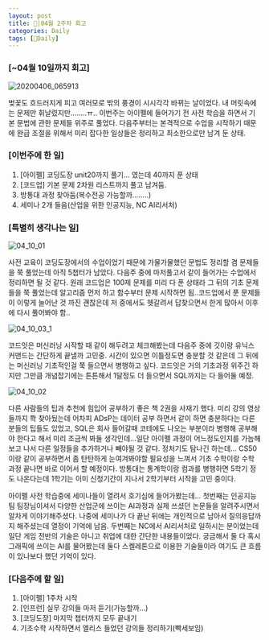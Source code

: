 ```yaml
---
layout: post
title: 🦄│04월 2주차 회고
categories: Daily
tags: [🦄Daily]
---
```


### [~04월 10일까지 회고]

![20200406_065913](https://user-images.githubusercontent.com/100528803/163718197-1dc70a45-59e7-4c8f-8a53-007f78bd466f.jpg)

벚꽃도 흐드러지게 피고 여러모로 밖의 풍경이 시시각각 바뀌는 날이었다. 내 머릿속에는 문제만 휘날렸지만........ㅠ.. 이번주는 아이펠에 들어가기 전 사전 학습을 하면서 기본 문법에 관한 문제들 위주로 풀었다.  다음주부터는 본격적으로 수업을 시작하기 때문에 완급 조절을 위해서 미리 잡다한 일상들은 정리하고 최소한으로만 남겨 둔 상태.

### [이번주에 한 일]
1. [아이펠] 코딩도장 unit20까지 풀기... 였는데 40까지 푼 상태
2. [코드업] 기본 문제 2차원 리스트까지 풀고 남겨둠.
3. 방통대 과정 찾아둠(복수전공 가능할까........)
4. 세미나 2개 들음(산업을 위한 인공지능, NC AI리서처)

### [특별히 생각나는 일]

![04_10_01](https://user-images.githubusercontent.com/100528803/162618282-0c23156e-63d8-4e32-80c0-9f30313db973.png)

사전 교육이 코딩도장에서의 수업이었기 때문에 가물가물했던 문법도 정리할 겸 문제들을 쭉 풀었는데 아직 5챕터가 남았다. 다음주 중에 마저풀고서 같이 들어가는 수업에서 정리하면 될 것 같다. 원래 코드업은 100제 문제를 미리 다 푼 상태라 그 뒤의 기초 문제들을 쭉 풀었는데 알고리즘 먼저 하고 함수부터 문제 시작하면 됨..코드업에서 푼 문제들이 이렇게 늘어난 것 까진 괜찮은데 저 중에서도 헷갈려서 답찾으면서 한게 많아서 이후에 다시 풀어봐야 함..


![04_10_03_1](https://user-images.githubusercontent.com/100528803/162618300-37657197-717b-4828-9bef-a6758c8482c2.png)

코드잇은 머신러닝 시작할 때 같이 해두려고 체크해봤는데 다음주 중에 깃이랑 유닉스 커맨드는 간단하게 끝낼까 고민중. 시간이 있으면 이틀정도면 충분할 것 같은데 그 뒤에는 머신러닝 기초적인걸 쭉 들으면서 병행하고 싶다. 코드잇은 거의 기초과정 위주긴 하지만 그만큼 개념잡기에는 튼튼해서 1달정도 더 들으면서 SQL까지는 다 들어둘 예정.


![04_10_02](https://user-images.githubusercontent.com/100528803/162618291-80d39475-0949-4ff9-8d23-61ee9bb34256.png)

다른 사람들의 팁과 추천에 힘입어 공부하기 좋은 책 2권을 사재기 했다. 미리 강의 영상들까지 쫙 찾아뒀는데 어차피 ADsP는 데이터 공부 하면서 같이 하면 충분하다는 다른 분들의 팁들도 있었고, SQL은 회사 들어갈때 코테에도 나오는 부분이라 병행해 공부해야 한다고 해서 미리 조금씩 봐둘 생각인데...일단 아이펠 과정이 어느정도인지를 가늠해보고 나서 다른 일정들을 추가하거나 빼야될 것 같다. 정처기도 탐나긴 하는데... CS50이랑 같이 공부하면서 좀 탄탄하게 눈여겨봐야할 필요성을 느껴서 기초 수학이랑 수학 과정 끝나면 바로 이어서 할 예정이다. 방통대는 통계학이랑 컴과를 병행하면 5학기 정도 나온다는데 1학기는 이미 신청기간이 지나서 2학기부터 시작을 고민 중이다.

아이펠 사전 학습중에 세미나들이 열려서 호기심에 들어가봤는데... 첫번째는 인공지능팀 팀장님이셔서 다양한 산업군에 쓰이는 AI과정과 실제 쓰셨던 논문들을 알려주시면서 알차게 이야기해주셨다. 나중에 세미나가 다 끝난 뒤에는 개인적으로 남아서 질의응답까지 해주셨는데 열정이 기억에 남음. 두번째는 NC에서 AI리서처로 일하시는 분이었는데 일단 게임 전반의 기술은 아니고 취업에 대한 간단한 내용들이었다. 궁금해서 둘 다 혹시 그래픽에 쓰이는 AI를 물어봤는데 둘다 스켈레톤으로 이용한 기술들이라 여기도 큰 흐름이 있나보다 했던 기억이 있다.

### [다음주에 할 일]
1. [아이펠] 1주차 시작
2. [인프런] 실무 강의들 마저 듣기(가능할까...)
3. [코딩도장] 마지막 챕터까지 모두 끝내기
4. 기초수학 시작하면서 엘리스 들었던 강의들 정리하기(빡세보임)
